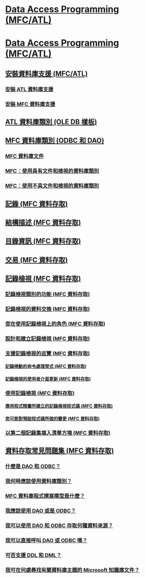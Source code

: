 # [Data Access Programming (MFC/ATL)](data-access-programming-mfc-atl.md)
# [Data Access Programming (MFC/ATL)](data-access-programming-mfc-atl.md)
## [安裝資料庫支援 (MFC/ATL)](installing-database-support-mfc-atl.md)
### [安裝 ATL 資料庫支援](installing-atl-database-support.md)
### [安裝 MFC 資料庫支援](installing-mfc-database-support.md)
## [ATL 資料庫類別 (OLE DB 樣板)](atl-database-classes-ole-db-templates.md)
## [MFC 資料庫類別 (ODBC 和 DAO)](mfc-database-classes-odbc-and-dao.md)
### [MFC 資料庫文件](mfc-database-documentation.md)
### [MFC：使用具有文件和檢視的資料庫類別](mfc-using-database-classes-with-documents-and-views.md)
### [MFC：使用不具文件和檢視的資料庫類別](mfc-using-database-classes-without-documents-and-views.md)
## [記錄 (MFC 資料存取)](record-mfc-data-access.md)
## [結構描述 (MFC 資料存取)](schema-mfc-data-access.md)
## [目錄資訊 (MFC 資料存取)](catalog-information-mfc-data-access.md)
## [交易 (MFC 資料存取)](transactions-mfc-data-access.md)
## [記錄檢視 (MFC 資料存取)](record-views-mfc-data-access.md)
### [記錄檢視類別的功能 (MFC 資料存取)](features-of-record-view-classes-mfc-data-access.md)
### [記錄檢視的資料交換 (MFC 資料存取)](data-exchange-for-record-views-mfc-data-access.md)
### [您在使用記錄檢視上的角色 (MFC 資料存取)](your-role-in-working-with-a-record-view-mfc-data-access.md)
### [設計和建立記錄檢視 (MFC 資料存取)](designing-and-creating-a-record-view-mfc-data-access.md)
### [支援記錄檢視的巡覽 (MFC 資料存取)](supporting-navigation-in-a-record-view-mfc-data-access.md)
#### [記錄捲動的命令處理常式 (MFC 資料存取)](command-handlers-for-record-scrolling-mfc-data-access.md)
#### [記錄檢視的使用者介面更新 (MFC 資料存取)](user-interface-updating-for-record-views-mfc-data-access.md)
### [使用記錄檢視 (MFC 資料存取)](using-a-record-view-mfc-data-access.md)
#### [應用程式精靈所建立的記錄檢視程式碼 (MFC 資料存取)](record-view-code-created-by-application-wizard-mfc-data-access.md)
#### [您可能對預設程式碼所做的變更 (MFC 資料存取)](changes-you-might-make-to-the-default-code-mfc-data-access.md)
### [以第二個記錄集填入清單方塊 (MFC 資料存取)](filling-a-list-box-from-a-second-recordset-mfc-data-access.md)
## [資料存取常見問題集 (MFC 資料存取)](data-access-frequently-asked-questions-mfc-data-access.md)
### [什麼是 DAO 和 ODBC？](what-are-dao-and-odbc-q.md)
### [我何時應該使用資料庫類別？](when-should-i-use-the-database-classes-q.md)
### [MFC 資料庫程式撰寫模型是什麼？](what-is-the-mfc-database-programming-model-q.md)
### [我應該使用 DAO 或是 ODBC？](should-i-use-dao-or-odbc-q.md)
### [我可以使用 DAO 和 ODBC 存取何種資料來源？](what-data-sources-can-i-access-with-dao-and-odbc-q.md)
### [我可以直接呼叫 DAO 或 ODBC 嗎？](can-i-call-dao-or-odbc-directly-q.md)
### [可否支援 DDL 和 DML？](are-ddl-and-dml-supported-q.md)
### [我可在何處尋找有關資料庫主題的 Microsoft 知識庫文件？](where-can-i-find-microsoft-knowledge-base-articles-on-database-topics-q.md)
